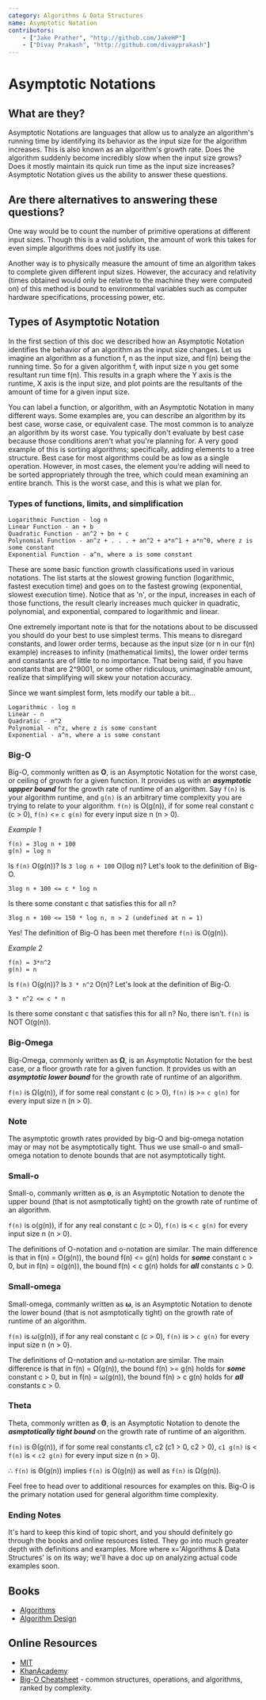 ```yaml
---
category: Algorithms & Data Structures
name: Asymptotic Notation
contributors:
    - ["Jake Prather", "http://github.com/JakeHP"]
    - ["Divay Prakash", "http://github.com/divayprakash"]
---
```


# Asymptotic Notations

## What are they?

Asymptotic Notations are languages that allow us to analyze an algorithm's running time by
identifying its behavior as the input size for the algorithm increases. This is also known as
an algorithm's growth rate. Does the algorithm suddenly become incredibly slow when the input
size grows? Does it mostly maintain its quick run time as the input size increases?
Asymptotic Notation gives us the ability to answer these questions.

## Are there alternatives to answering these questions?

One way would be to count the number of primitive operations at different input sizes.
Though this is a valid solution, the amount of work this takes for even simple algorithms
does not justify its use.

Another way is to physically measure the amount of time an algorithm takes to complete
given different input sizes. However, the accuracy and relativity (times obtained would
only be relative to the machine they were computed on) of this method is bound to
environmental variables such as computer hardware specifications, processing power, etc.

## Types of Asymptotic Notation

In the first section of this doc we described how an Asymptotic Notation identifies the
behavior of an algorithm as the input size changes. Let us imagine an algorithm as a function
f, n as the input size, and f(n) being the running time. So for a given algorithm f, with input
size n you get some resultant run time f(n). This results in a graph where the Y axis is the
runtime, X axis is the input size, and plot points are the resultants of the amount of time
for a given input size.

You can label a function, or algorithm, with an Asymptotic Notation in many different ways.
Some examples are, you can describe an algorithm by its best case, worse case, or equivalent case.
The most common is to analyze an algorithm by its worst case. You typically don't evaluate by best case because those conditions aren't what you're planning for. A very good example of this is sorting algorithms; specifically, adding elements to a tree structure. Best case for most algorithms could be as low as a single operation. However, in most cases, the element you're adding will need to be sorted appropriately through the tree, which could mean examining an entire branch. This is the worst case, and this is what we plan for.

### Types of functions, limits, and simplification

```
Logarithmic Function - log n
Linear Function - an + b
Quadratic Function - an^2 + bn + c
Polynomial Function - an^z + . . . + an^2 + a*n^1 + a*n^0, where z is some constant
Exponential Function - a^n, where a is some constant
```

These are some basic function growth classifications used in various notations. The list starts at the slowest growing function (logarithmic, fastest execution time) and goes on to the fastest growing (exponential, slowest execution time). Notice that as 'n', or the input, increases in each of those functions, the result clearly increases much quicker in quadratic, polynomial, and exponential, compared to logarithmic and linear.

One extremely important note is that for the notations about to be discussed you should do your best to use simplest terms. This means to disregard constants, and lower order terms, because as the input size (or n in our f(n)
example) increases to infinity (mathematical limits), the lower order terms and constants are of little
to no importance. That being said, if you have constants that are 2^9001, or some other ridiculous,
unimaginable amount, realize that simplifying will skew your notation accuracy.

Since we want simplest form, lets modify our table a bit...

```
Logarithmic - log n
Linear - n
Quadratic - n^2
Polynomial - n^z, where z is some constant
Exponential - a^n, where a is some constant
```

### Big-O
Big-O, commonly written as **O**, is an Asymptotic Notation for the worst case, or ceiling of growth
for a given function. It provides us with an _**asymptotic uppper bound**_ for the growth rate of runtime of an algorithm.
Say `f(n)` is your algorithm runtime, and `g(n)` is an arbitrary time complexity
you are trying to relate to your algorithm. `f(n)` is O(g(n)), if for some real constant c (c > 0),
`f(n)` <= `c g(n)` for every input size n (n > 0).

*Example 1*

```
f(n) = 3log n + 100
g(n) = log n
```

Is `f(n)` O(g(n))?
Is `3 log n + 100` O(log n)?
Let's look to the definition of Big-O.

```
3log n + 100 <= c * log n
```

Is there some constant c that satisfies this for all n?

```
3log n + 100 <= 150 * log n, n > 2 (undefined at n = 1)
```

Yes! The definition of Big-O has been met therefore `f(n)` is O(g(n)).

*Example 2*

```
f(n) = 3*n^2
g(n) = n
```

Is `f(n)` O(g(n))?
Is `3 * n^2` O(n)?
Let's look at the definition of Big-O.

```
3 * n^2 <= c * n
```

Is there some constant c that satisfies this for all n?
No, there isn't. `f(n)` is NOT O(g(n)).

### Big-Omega
Big-Omega, commonly written as **Ω**, is an Asymptotic Notation for the best case, or a floor growth rate
for a given function. It provides us with an _**asymptotic lower bound**_ for the growth rate of runtime of an algorithm.

`f(n)` is Ω(g(n)), if for some real constant c (c > 0), `f(n)` is >= `c g(n)` for every input size n (n > 0).

### Note

The asymptotic growth rates provided by big-O and big-omega notation may or may not be asymptotically tight.
Thus we use small-o and small-omega notation to denote bounds that are not asymptotically tight. 

### Small-o
Small-o, commanly written as **o**, is an Asymptotic Notation to denote the upper bound (that is not asmptotically tight)
on the growth rate of runtime of an algorithm.

`f(n)` is o(g(n)), if for any real constant c (c > 0), `f(n)` is < `c g(n)` for every input size n (n > 0).

The definitions of O-notation and o-notation are similar. The main difference is that in f(n) = O(g(n)), the bound f(n) <= g(n) 
holds for _**some**_ constant c > 0, but in f(n) = o(g(n)), the bound f(n) < c g(n) holds for _**all**_ constants c > 0.

### Small-omega
Small-omega, commanly written as **ω**, is an Asymptotic Notation to denote the lower bound (that is not asmptotically tight)
on the growth rate of runtime of an algorithm.

`f(n)` is ω(g(n)), if for any real constant c (c > 0), `f(n)` is > `c g(n)` for every input size n (n > 0).

The definitions of Ω-notation and ω-notation are similar. The main difference is that in f(n) = Ω(g(n)), the bound f(n) >= g(n) 
holds for _**some**_ constant c > 0, but in f(n) = ω(g(n)), the bound f(n) > c g(n) holds for _**all**_ constants c > 0.

### Theta
Theta, commonly written as **Θ**, is an Asymptotic Notation to denote the _**asmptotically tight bound**_ on the growth rate 
of runtime of an algorithm.

`f(n)` is Θ(g(n)), if for some real constants c1, c2 (c1 > 0, c2 > 0), `c1 g(n)` is < `f(n)` is < `c2 g(n)` for every input size n (n > 0).

∴ `f(n)` is Θ(g(n)) implies `f(n)` is O(g(n)) as well as `f(n)` is Ω(g(n)).

Feel free to head over to additional resources for examples on this. Big-O is the primary notation used
for general algorithm time complexity.

### Ending Notes
It's hard to keep this kind of topic short, and you should definitely go through the books and online
resources listed. They go into much greater depth with definitions and examples.
More where x='Algorithms & Data Structures' is on its way; we'll have a doc up on analyzing actual
code examples soon.

## Books

* [Algorithms](http://www.amazon.com/Algorithms-4th-Robert-Sedgewick/dp/032157351X)
* [Algorithm Design](http://www.amazon.com/Algorithm-Design-Foundations-Analysis-Internet/dp/0471383651)

## Online Resources

* [MIT](http://web.mit.edu/16.070/www/lecture/big_o.pdf)
* [KhanAcademy](https://www.khanacademy.org/computing/computer-science/algorithms/asymptotic-notation/a/asymptotic-notation)
* [Big-O Cheatsheet](http://bigocheatsheet.com/) - common structures, operations, and algorithms, ranked by complexity.
